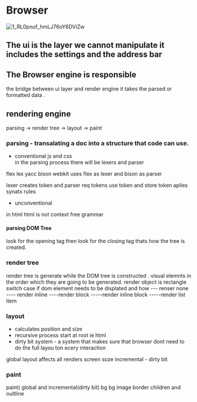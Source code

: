 # Browser

![1_RL0pnuf_hmLJ76oY6DViZw](https://github.com/user-attachments/assets/87697ffa-6e59-4ce2-9f37-98e9473562a8)

## The ui is the layer we cannot manipulate it includes the settings and the address bar

## The Browser engine is responsible

the bridge between ui layer and render engine it takes the parsed or formatted data .

## rendering engine 
parsing -> render tree -> layout -> paint 

### parsing - transalating a doc into a structure that code can use.

- conventional 
 js and css  
in the parsing process there will be lexers and parser 

flex lex yacc bison webkit uses flex as lexer and bison as parser

lexer creates token and parser req tokens use token and store token aplies synatx rules 

- unconventional

in html html is not context free grammar 

#### parsing DOM Tree

look for the opening tag then look for the closing  tag thats how the tree is created.

### render tree 

render tree is generate while the DOM tree is constructed .
visual elemnts in the order which they are going to be generated.
render object is rectangle
switch case if dom element needs to be displated and how 
 --- renser none
---- render inline
----render block 
-----render inline block 
-----render list item 

### layout 

- calculates position and size 
- recursive process start at root  ie html
- dirty bit system -  a system that makes sure that browser dont need to do the full layou ton ecery interaction

global layout affects all renders screen soze
incremental - dirty bit

### paint 
paint(
global and incremental(dirty bit)
bg bg image border children and oultline

  
